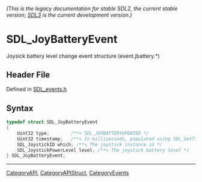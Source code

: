 ###### (This is the legacy documentation for stable SDL2, the current stable version; [SDL3](https://wiki.libsdl.org/SDL3/) is the current development version.)
# SDL_JoyBatteryEvent

Joysick battery level change event structure (event.jbattery.*)

## Header File

Defined in [SDL_events.h](https://github.com/libsdl-org/SDL/blob/SDL2/include/SDL_events.h)

## Syntax

```c
typedef struct SDL_JoyBatteryEvent
{
    Uint32 type;        /**< SDL_JOYBATTERYUPDATED */
    Uint32 timestamp;   /**< In milliseconds, populated using SDL_GetTicks() */
    SDL_JoystickID which; /**< The joystick instance id */
    SDL_JoystickPowerLevel level; /**< The joystick battery level */
} SDL_JoyBatteryEvent;
```

----
[CategoryAPI](CategoryAPI), [CategoryAPIStruct](CategoryAPIStruct), [CategoryEvents](CategoryEvents)

